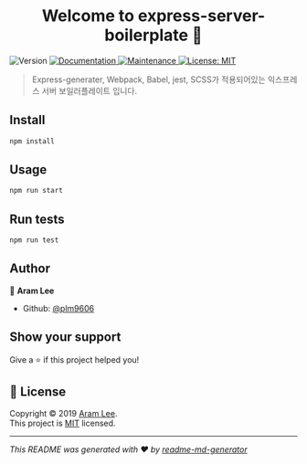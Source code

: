 <h1 align="center">Welcome to express-server-boilerplate 👋</h1>
<p>
  <img alt="Version" src="https://img.shields.io/badge/version-0.0.0-blue.svg?cacheSeconds=2592000" />
  <a href="https://github.com/kefranabg/readme-md-generator#readme">
    <img alt="Documentation" src="https://img.shields.io/badge/documentation-yes-brightgreen.svg" target="_blank" />
  </a>
  <a href="https://github.com/kefranabg/readme-md-generator/graphs/commit-activity">
    <img alt="Maintenance" src="https://img.shields.io/badge/Maintained%3F-yes-green.svg" target="_blank" />
  </a>
  <a href="https://github.com/kefranabg/readme-md-generator/blob/master/LICENSE">
    <img alt="License: MIT" src="https://img.shields.io/badge/License-MIT-yellow.svg" target="_blank" />
  </a>
</p>

> Express-generater, Webpack, Babel, jest, SCSS가 적용되어있는 익스프레스 서버 보일러플레이트 입니다.

## Install

```sh
npm install
```

## Usage

```sh
npm run start
```

## Run tests

```sh
npm run test
```

## Author

👤 **Aram Lee**

- Github: [@plm9606](https://github.com/plm9606)

## Show your support

Give a ⭐️ if this project helped you!

## 📝 License

Copyright © 2019 [Aram Lee](https://github.com/kefranabg).<br />
This project is [MIT](https://github.com/kefranabg/readme-md-generator/blob/master/LICENSE) licensed.

---

_This README was generated with ❤️ by [readme-md-generator](https://github.com/kefranabg/readme-md-generator)_
